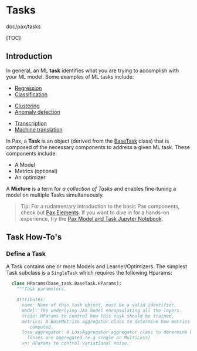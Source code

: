 # Tasks

doc/pax/tasks

[TOC]

## Introduction

In general, an ML **task** identifies what you are trying to accomplish with
your ML model. Some examples of ML tasks include:

<section class="multicol">

<section>

*   [Regression][regression]
*   [Classification][classification]

</section>

<section>

*   [Clustering][clustering]
*   [Anomaly detection][anomaly]

</section>

<section>

*   [Transcription][transcription]
*   [Machine translation][translation]

</section>

</section>

In Pax, a **Task** is an object (derived from the [BaseTask][base-task] class)
that is composed of the necessary components to address a given ML task. These
components include:

*   A Model
*   Metrics (optional)
*   An optimizer

A **Mixture** is a term for *a collection of Tasks* and enables fine-tuning a
model on multiple Tasks simultaneously.

> Tip: For a rudamentary introduction to the basic Pax components, check out
> [Pax Elements][pax-elements].  If you want to dive in for a hands-on
> experience, try the [Pax Model and Task Jupyter Notebook][model_ipynb].

## Task How-To's

### Define a Task

A Task contains one or more Models and Learner/Optimizers. The simplest Task
subclass is a `SingleTask` which requires the following Hparams:

```python
  class HParams(base_task.BaseTask.HParams):
    """Task parameters.

    Attributes:
      name: Name of this task object, must be a valid identifier.
      model: The underlying JAX model encapsulating all the layers.
      train: HParams to control how this task should be trained.
      metrics: A BaseMetrics aggregator class to determine how metrics are
         computed.
      loss_aggregator: A LossAggregator aggregator class to derermine how the
        losses are aggregated (e.g single or MultiLoss)
      vn: HParams to control variational noise.
```



<!-- Reference Links -->

[anomaly]: internal-link/ml-glossary/#anomaly-detection
[base-task]: https://github.com/google/paxml/tree/main/paxml/base_task.py
[classification]: internal-link/ml-glossary/#classification_model
[clustering]: internal-link/ml-glossary/#clustering
[model_ipynb]: https://github.com/google/paxml/tree/main/paxml/docs/hands-on-tutorials.md#pax-model-and-task
[pax-elements]: https://github.com/google/paxml/tree/main/paxml/docs/learning-pax.md#pax-elements
[regression]: internal-link/ml-glossary/#regression-model
[transcription]: https://fireflies.ai/blog/what-is-ai-transcription/
[translation]: https://en.wikipedia.org/wiki/Machine_translation
